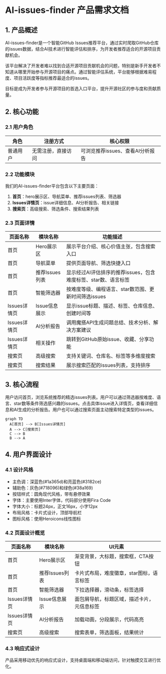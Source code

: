 # AI-issues-finder 产品需求文档

## 1. 产品概述

AI-issues-finder是一个智能GitHub Issues推荐平台，通过实时爬取GitHub仓库的issues数据，结合AI技术进行智能评估和排序，为开发者推荐适合的开源项目贡献机会。

该平台解决了开发者难以找到合适开源项目贡献机会的问题，特别是新手开发者不知道从哪里开始参与开源项目的痛点。通过智能评估系统，平台能够根据难易程度、项目活跃度等指标推荐最适合的issues。

目标是成为开发者参与开源项目的首选入口平台，提升开源社区的参与度和贡献质量。

## 2. 核心功能

### 2.1 用户角色

| 角色 | 注册方式 | 核心权限 |
|------|----------|----------|
| 普通用户 | 无需注册，直接访问 | 可浏览推荐issues、查看AI分析报告 |

### 2.2 功能模块

我们的AI-issues-finder平台包含以下主要页面：

1. **首页**：hero展示区、导航菜单、推荐issues列表、筛选器
2. **Issues详情页**：issue详细信息、AI分析报告、相关链接
3. **搜索页**：高级搜索、筛选条件、搜索结果列表

### 2.3 页面详情

| 页面名称 | 模块名称 | 功能描述 |
|----------|----------|----------|
| 首页 | Hero展示区 | 展示平台介绍、核心价值主张，包含搜索入口 |
| 首页 | 导航菜单 | 提供页面导航、筛选快捷入口 |
| 首页 | 推荐Issues列表 | 显示经过AI评估排序的推荐issues，包含难度标签、star数、语言标签 |
| 首页 | 智能筛选器 | 按难度等级、编程语言、star数范围、更新时间筛选issues |
| Issues详情页 | Issue信息展示 | 显示issue标题、描述、标签、仓库信息、创建时间等 |
| Issues详情页 | AI分析报告 | 调用魔搭API生成问题总结、技术分析、解决方案建议 |
| Issues详情页 | 相关操作 | 跳转到GitHub原始issue、收藏、分享功能 |
| 搜索页 | 高级搜索 | 支持关键词、仓库名、标签等多维度搜索 |
| 搜索页 | 搜索结果 | 展示搜索匹配的issues列表，支持排序 |

## 3. 核心流程

用户访问首页，浏览系统推荐的精选issues列表。用户可以通过筛选器按难度、语言、star数等条件筛选感兴趣的issues。点击具体issue进入详情页，查看详细信息和AI生成的分析报告。用户也可以通过搜索页面主动搜索特定类型的issues。

```mermaid
graph TD
  A[首页] --> B[Issues详情页]
  A --> C[搜索页]
  C --> B
  B --> A
```

## 4. 用户界面设计

### 4.1 设计风格

- 主色调：深蓝色(#1a365d)和亮蓝色(#3182ce)
- 辅助色：灰色(#718096)和绿色(#38a169)
- 按钮样式：圆角现代风格，带有悬停效果
- 字体：主要使用Inter字体，代码部分使用Fira Code
- 字体大小：标题24px，正文16px，小字12px
- 布局风格：卡片式设计，顶部导航栏
- 图标风格：使用Heroicons线性图标

### 4.2 页面设计概览

| 页面名称 | 模块名称 | UI元素 |
|----------|----------|--------|
| 首页 | Hero展示区 | 渐变背景，大标题，搜索框，CTA按钮 |
| 首页 | 推荐Issues列表 | 卡片式布局，难度徽章，star图标，语言标签 |
| 首页 | 智能筛选器 | 下拉选择器，滑动条，标签选择 |
| Issues详情页 | Issue信息展示 | 面包屑导航，标题区域，描述卡片，元信息标签 |
| Issues详情页 | AI分析报告 | 加载动画，分段展示，代码高亮 |
| 搜索页 | 高级搜索 | 搜索表单，筛选面板，结果统计 |

### 4.3 响应式设计

产品采用移动优先的响应式设计，支持桌面端和移动端访问，针对触摸交互进行优化。